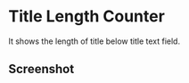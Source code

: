 # Title Length Counter

It shows the length of title below title text field.

## Screenshot

<img scr="https://www.question2answer.org/qa/?qa=blob&qa_blobid=7859940513341587295"/>